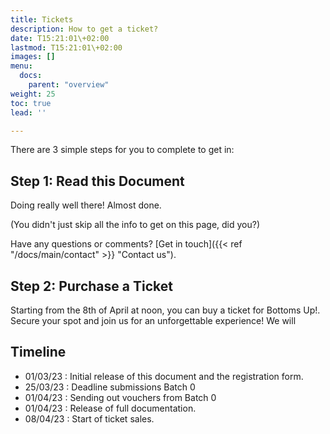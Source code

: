 ```yaml
---
title: Tickets
description: How to get a ticket?
date: T15:21:01\+02:00
lastmod: T15:21:01\+02:00
images: []
menu: 
  docs:
    parent: "overview"
weight: 25
toc: true
lead: ''

---
```

There are 3 simple steps for you to complete to get in:

## Step 1: Read this Document

Doing really well there! Almost done.

(You didn't just skip all the info to get on this page, did you?)

Have any questions or comments? [Get in touch]({{< ref "/docs/main/contact" >}} "Contact us").

## Step 2: Purchase a Ticket
Starting from the 8th of April at noon, you can buy a ticket for Bottoms Up!. Secure your spot and join us for an unforgettable experience!
We will 


## Timeline

* 01/03/23 : Initial release of this document and the registration form.
* 25/03/23 : Deadline submissions Batch 0
* 01/04/23 : Sending out vouchers from Batch 0
* 01/04/23 : Release of full documentation.
* 08/04/23 : Start of ticket sales.
